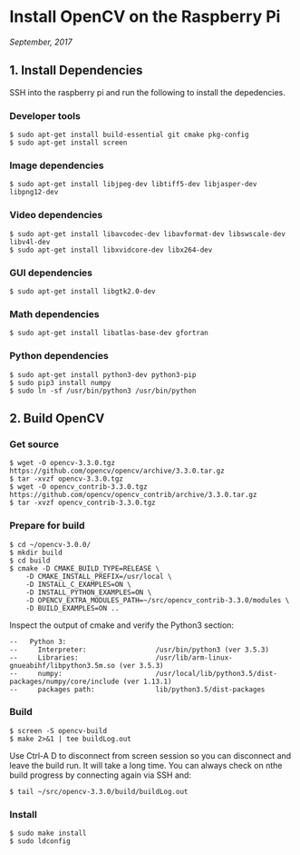 # Install OpenCV on the Raspberry Pi

*September, 2017*

## 1. Install Dependencies

SSH into the raspberry pi and run the following to install the depedencies.

### Developer tools
```
$ sudo apt-get install build-essential git cmake pkg-config
$ sudo apt-get install screen
```

### Image dependencies
```
$ sudo apt-get install libjpeg-dev libtiff5-dev libjasper-dev libpng12-dev
```

### Video dependencies
```
$ sudo apt-get install libavcodec-dev libavformat-dev libswscale-dev libv4l-dev
$ sudo apt-get install libxvidcore-dev libx264-dev
```

### GUI dependencies
```
$ sudo apt-get install libgtk2.0-dev
```

### Math dependencies
```
$ sudo apt-get install libatlas-base-dev gfortran
```

### Python dependencies
```
$ sudo apt-get install python3-dev python3-pip
$ sudo pip3 install numpy
$ sudo ln -sf /usr/bin/python3 /usr/bin/python
```

## 2. Build OpenCV

### Get source

```
$ wget -O opencv-3.3.0.tgz https://github.com/opencv/opencv/archive/3.3.0.tar.gz
$ tar -xvzf opencv-3.3.0.tgz
$ wget -O opencv_contrib-3.3.0.tgz https://github.com/opencv/opencv_contrib/archive/3.3.0.tar.gz
$ tar -xvzf opencv_contrib-3.3.0.tgz
```

### Prepare for build

```
$ cd ~/opencv-3.0.0/
$ mkdir build
$ cd build
$ cmake -D CMAKE_BUILD_TYPE=RELEASE \
	-D CMAKE_INSTALL_PREFIX=/usr/local \
	-D INSTALL_C_EXAMPLES=ON \
	-D INSTALL_PYTHON_EXAMPLES=ON \
	-D OPENCV_EXTRA_MODULES_PATH=~/src/opencv_contrib-3.3.0/modules \
	-D BUILD_EXAMPLES=ON ..
```

Inspect the output of cmake and verify the Python3 section:

```
--   Python 3:
--     Interpreter:                 /usr/bin/python3 (ver 3.5.3)
--     Libraries:                   /usr/lib/arm-linux-gnueabihf/libpython3.5m.so (ver 3.5.3)
--     numpy:                       /usr/local/lib/python3.5/dist-packages/numpy/core/include (ver 1.13.1)
--     packages path:               lib/python3.5/dist-packages
```

### Build

```
$ screen -S opencv-build
$ make 2>&1 | tee buildLog.out
```

Use Ctrl-A D to disconnect from screen session so you can disconnect and leave the build run.  It will take a long time. You can always check on nthe build progress by connecting again via SSH and:
```
$ tail ~/src/opencv-3.3.0/build/buildLog.out
```

### Install

```
$ sudo make install
$ sudo ldconfig

```
